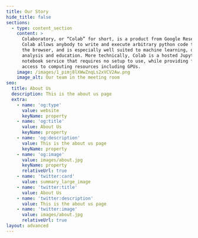 ```yaml
---
title: Our Story
hide_title: false
sections:
  - type: content_section
    content: >
      Colaboratory, or “Colab” for short, is a product from Google Research.
      Colab allows anybody to write and execute arbitrary python code through
      the browser, and is especially well suited to machine learning, data
      analysis and education. More technically, Colab is a hosted Jupyter
      notebook service that requires no setup to use, while providing free
      access to computing resources including GPUs.
    image: /images/1_pimj8lXWwZnqLs2xVCV2Aw.png
    image_alt: Our team in the meeting room
seo:
  title: About Us
  description: This is the about us page
  extra:
    - name: 'og:type'
      value: website
      keyName: property
    - name: 'og:title'
      value: About Us
      keyName: property
    - name: 'og:description'
      value: This is the about us page
      keyName: property
    - name: 'og:image'
      value: images/about.jpg
      keyName: property
      relativeUrl: true
    - name: 'twitter:card'
      value: summary_large_image
    - name: 'twitter:title'
      value: About Us
    - name: 'twitter:description'
      value: This is the about us page
    - name: 'twitter:image'
      value: images/about.jpg
      relativeUrl: true
layout: advanced
---
```

